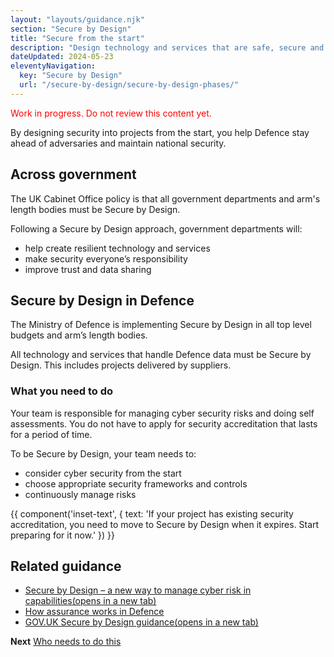 ```yaml
---
layout: "layouts/guidance.njk"
section: "Secure by Design"
title: "Secure from the start"
description: "Design technology and services that are safe, secure and resilient to cyber attack."
dateUpdated: 2024-05-23
eleventyNavigation:
  key: "Secure by Design"
  url: "/secure-by-design/secure-by-design-phases/"
---
```

<p class="govuk-body" style="color:red">
Work in progress. Do not review this content yet.
</p> 

By designing security into projects from the start, you help Defence stay ahead of adversaries and maintain national security.  

## Across government

The UK Cabinet Office policy is that all government departments and arm's length bodies must be Secure by Design. 

Following a Secure by Design approach, government departments will: 

- help create resilient technology and services
- make security everyone’s responsibility
- improve trust and data sharing

## Secure by Design in Defence

The Ministry of Defence is implementing Secure by Design in all top level budgets and arm’s length bodies.

All technology and services that handle Defence data must be Secure by Design. This includes projects delivered by suppliers.
 
### What you need to do

Your team is responsible for managing cyber security risks and doing self assessments. You do not have to apply for security accreditation that lasts for a period of time.

To be Secure by Design, your team needs to:

- consider cyber security from the start
- choose appropriate security frameworks and controls
- continuously manage risks

{{ component('inset-text', {
  text: 'If your project has existing security accreditation, you need to move to Secure by Design when it expires. Start preparing for it now.'
}) }}

## Related guidance

<ul class="govuk-list">  
      
  <li><a href="https://defencedigital.blog.gov.uk/2023/05/30/secure-by-design-a-new-way-to-manage-cyber-risk-in-capabilities/" target="_blank">Secure by Design – a new way to manage cyber risk in capabilities<span class="govuk-visually-hidden">(opens in a new tab)</span></a></li> 
  <li><a href="secure-by-design-phases/how-assurance-works/">How assurance works in Defence</li>   
  <li><a href="https://www.security.gov.uk/guidance/secure-by-design/" target="_blank">GOV.UK Secure by Design guidance<span class="govuk-visually-hidden">(opens in a new tab)</span></a></li>
  <!-- <li><a href="https://www.ncsc.gov.uk/collection/cyber-security-design-principles" target="_blank">National Cyber Security Centre secure design principles<span class="govuk-visually-hidden">(opens in a new tab)</span></a></li>   -->

</ul>


**Next**
[Who needs to do this](/secure-by-design/who-needs-to-do-this/)
